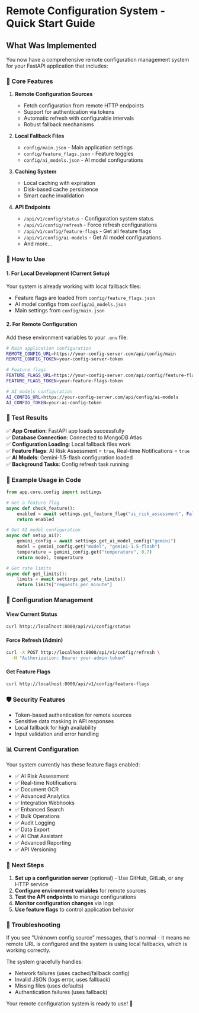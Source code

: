 # Remote Configuration System - Quick Start Guide

## What Was Implemented

You now have a comprehensive remote configuration management system for your FastAPI application that includes:

### 🔧 Core Features

1. **Remote Configuration Sources**
   - Fetch configuration from remote HTTP endpoints
   - Support for authentication via tokens
   - Automatic refresh with configurable intervals
   - Robust fallback mechanisms

2. **Local Fallback Files**
   - `config/main.json` - Main application settings
   - `config/feature_flags.json` - Feature toggles
   - `config/ai_models.json` - AI model configurations

3. **Caching System**
   - Local caching with expiration
   - Disk-based cache persistence
   - Smart cache invalidation

4. **API Endpoints**
   - `/api/v1/config/status` - Configuration system status
   - `/api/v1/config/refresh` - Force refresh configurations
   - `/api/v1/config/feature-flags` - Get all feature flags
   - `/api/v1/config/ai-models` - Get AI model configurations
   - And more...

### 🚀 How to Use

#### 1. For Local Development (Current Setup)
Your system is already working with local fallback files:
- Feature flags are loaded from `config/feature_flags.json`
- AI model configs from `config/ai_models.json`
- Main settings from `config/main.json`

#### 2. For Remote Configuration
Add these environment variables to your `.env` file:

```bash
# Main application configuration
REMOTE_CONFIG_URL=https://your-config-server.com/api/config/main
REMOTE_CONFIG_TOKEN=your-config-server-token

# Feature flags
FEATURE_FLAGS_URL=https://your-config-server.com/api/config/feature-flags
FEATURE_FLAGS_TOKEN=your-feature-flags-token

# AI models configuration
AI_CONFIG_URL=https://your-config-server.com/api/config/ai-models
AI_CONFIG_TOKEN=your-ai-config-token
```

### 🧪 Test Results

✅ **App Creation**: FastAPI app loads successfully  
✅ **Database Connection**: Connected to MongoDB Atlas  
✅ **Configuration Loading**: Local fallback files work  
✅ **Feature Flags**: AI Risk Assessment = `true`, Real-time Notifications = `true`  
✅ **AI Models**: Gemini-1.5-flash configuration loaded  
✅ **Background Tasks**: Config refresh task running  

### 📝 Example Usage in Code

```python
from app.core.config import settings

# Get a feature flag
async def check_feature():
    enabled = await settings.get_feature_flag("ai_risk_assessment", False)
    return enabled

# Get AI model configuration
async def setup_ai():
    gemini_config = await settings.get_ai_model_config("gemini")
    model = gemini_config.get("model", "gemini-1.5-flash")
    temperature = gemini_config.get("temperature", 0.7)
    return model, temperature

# Get rate limits
async def get_limits():
    limits = await settings.get_rate_limits()
    return limits["requests_per_minute"]
```

### 🔄 Configuration Management

#### View Current Status
```bash
curl http://localhost:8000/api/v1/config/status
```

#### Force Refresh (Admin)
```bash
curl -X POST http://localhost:8000/api/v1/config/refresh \
  -H "Authorization: Bearer your-admin-token"
```

#### Get Feature Flags
```bash
curl http://localhost:8000/api/v1/config/feature-flags
```

### 🛡️ Security Features

- Token-based authentication for remote sources
- Sensitive data masking in API responses
- Local fallback for high availability
- Input validation and error handling

### 📊 Current Configuration

Your system currently has these feature flags enabled:
- ✅ AI Risk Assessment
- ✅ Real-time Notifications  
- ✅ Document OCR
- ✅ Advanced Analytics
- ✅ Integration Webhooks
- ✅ Enhanced Search
- ✅ Bulk Operations
- ✅ Audit Logging
- ✅ Data Export
- ✅ AI Chat Assistant
- ✅ Advanced Reporting
- ✅ API Versioning

### 🔧 Next Steps

1. **Set up a configuration server** (optional) - Use GitHub, GitLab, or any HTTP service
2. **Configure environment variables** for remote sources
3. **Test the API endpoints** to manage configurations
4. **Monitor configuration changes** via logs
5. **Use feature flags** to control application behavior

### 🐛 Troubleshooting

If you see "Unknown config source" messages, that's normal - it means no remote URL is configured and the system is using local fallbacks, which is working correctly.

The system gracefully handles:
- Network failures (uses cached/fallback config)
- Invalid JSON (logs error, uses fallback)
- Missing files (uses defaults)
- Authentication failures (uses fallback)

Your remote configuration system is ready to use! 🎉

